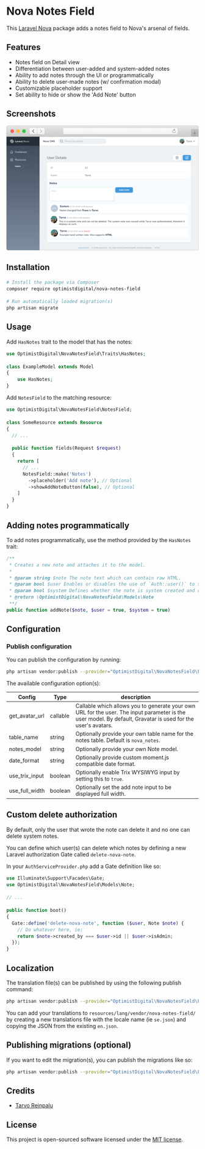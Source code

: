 # Nova Notes Field

This [Laravel Nova](https://nova.laravel.com) package adds a notes field to Nova's arsenal of fields.

## Features

- Notes field on Detail view
- Differentiation between user-added and system-added notes
- Ability to add notes through the UI or programmatically
- Ability to delete user-made notes (w/ confirmation modal)
- Customizable placeholder support
- Set ability to hide or show the 'Add Note' button

## Screenshots

![Detail view](docs/detail.png)

## Installation

```bash
# Install the package via Composer
composer require optimistdigital/nova-notes-field

# Run automatically loaded migration(s)
php artisan migrate
```

## Usage

Add `HasNotes` trait to the model that has the notes:

```php
use OptimistDigital\NovaNotesField\Traits\HasNotes;

class ExampleModel extends Model
{
    use HasNotes;
}
```

Add `NotesField` to the matching resource:

```php
use OptimistDigital\NovaNotesField\NotesField;

class SomeResource extends Resource
{
  // ...

  public function fields(Request $request)
  {
    return [
      // ...
      NotesField::make('Notes')
        ->placeholder('Add note'), // Optional
        ->showAddNoteButton(false), // Optional
    ]
  }
}
```

## Adding notes programmatically

To add notes programmatically, use the method provided by the `HasNotes` trait:

```php
/**
 * Creates a new note and attaches it to the model.
 *
 * @param string $note The note text which can contain raw HTML.
 * @param bool $user Enables or disables the use of `Auth::user()` to set as the creator.
 * @param bool $system Defines whether the note is system created and can be deleted or not.
 * @return \OptimistDigital\NovaNotesField\Models\Note
 **/
public function addNote($note, $user = true, $system = true)
```

## Configuration

### Publish configuration

You can publish the configuration by running:

```bash
php artisan vendor:publish --provider="OptimistDigital\NovaNotesField\FieldServiceProvider" --tag="config"
```

The available configuration option(s):

| Config         | Type     | description                                                                                                                                                  |
| -------------- | -------- | ------------------------------------------------------------------------------------------------------------------------------------------------------------ |
| get_avatar_url | callable | Callable which allows you to generate your own URL for the user. The input parameter is the user model. By default, Gravatar is used for the user's avatars. |
| table_name     | string   | Optionally provide your own table name for the notes table. Default is `nova_notes`.                                                                         |
| notes_model    | string   | Optionally provide your own Note model.                                                                                                                      |
| date_format    | string   | Optionally provide custom moment.js compatible date format.                                                                                                  |
| use_trix_input | boolean  | Optionally enable Trix WYSIWYG input by setting this to `true`.                                                                                              |
| use_full_width | boolean  | Optionally set the add note input to be displayed full width.                                                                                              |

## Custom delete authorization

By default, only the user that wrote the note can delete it and no one can delete system notes.

You can define which user(s) can delete which notes by defining a new Laravel authorization Gate called `delete-nova-note`.

In your `AuthServiceProvider.php` add a Gate definition like so:

```php
use Illuminate\Support\Facades\Gate;
use OptimistDigital\NovaNotesField\Models\Note;

// ...

public function boot()
{
  Gate::define('delete-nova-note', function ($user, Note $note) {
    // Do whatever here, ie:
    return $note->created_by === $user->id || $user->isAdmin;
  });
}
```

## Localization

The translation file(s) can be published by using the following publish command:

```bash
php artisan vendor:publish --provider="OptimistDigital\NovaNotesField\FieldServiceProvider" --tag="translations"
```

You can add your translations to `resources/lang/vendor/nova-notes-field/` by creating a new translations file with the locale name (ie `se.json`) and copying the JSON from the existing `en.json`.

## Publishing migrations (optional)

If you want to edit the migration(s), you can publish the migrations like so:

```bash
php artisan vendor:publish --provider="OptimistDigital\NovaNotesField\FieldServiceProvider" --tag="migrations"
```

## Credits

- [Tarvo Reinpalu](https://github.com/Tarpsvo)

## License

This project is open-sourced software licensed under the [MIT license](LICENSE.md).
